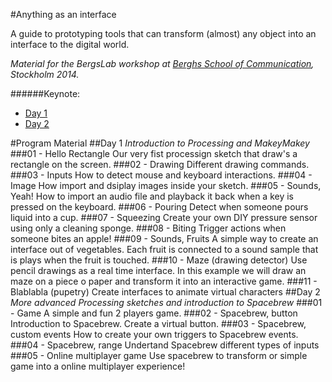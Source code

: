 #Anything as an interface

A guide to prototyping tools that can transform (almost) any object into an interface to the digital world.


*Material for the BergsLab workshop at [Berghs School of Communication](http://www.berghs.se/), 
Stockholm 2014.*

######Keynote:

* [Day 1 ](https://docs.google.com/presentation/d/1wULejgDr7kwPqIzvw9GjwQYGZrfVHriYA66VKjX6lhg/edit?usp=sharing)
* [Day 2](https://docs.google.com/presentation/d/1KcnvuD-WhcpLYzd7s_EHoeBoY66CGK3oE-h5TwaFGjQ/edit?usp=sharing)


#Program Material
##Day 1
*Introduction to Processing and MakeyMakey*
###01 - Hello Rectangle
Our very fist processign sketch that draw's a rectangle on the screen.
###02 - Drawing
Different drawing commands.
###03 - Inputs
How to detect mouse and keyboard interactions.
###04 - Image
How import and dsiplay images inside your sketch.
###05 - Sounds, Yeah!
How to import an audio file and playback it back when a key is pressed on the keyboard.
###06 - Pouring
Detect when someone pours liquid into a cup.
###07 - Squeezing
Create your own DIY pressure sensor using only a cleaning sponge.
###08 - Biting
Trigger actions when someone bites an apple!
###09 - Sounds, Fruits
A simple way to create an interface out of vegetables. Each fruit is connected to a sound sample that is plays when the fruit is touched.
###10 - Maze (drawing detector)
Use pencil drawings as a real time interface. In this example we will draw an maze on a piece o paper and transform it into an interactive game.
###11 - Blablabla (pupetry)
Create interfaces to animate virtual characters
##Day 2
*More advanced Processing sketches and introduction to Spacebrew*
###01 - Game
A simple and fun 2 players game.
###02 - Spacebrew, button
Introduction to Spacebrew. Create a virtual button. 
###03 - Spacebrew, custom events
How to create your own triggers to Spacebrew events.
###04 - Spacebrew, range
Undertand Spacebrew different types of inputs
###05 - Online multiplayer game
Use spacebrew to transform or simple game into a online multiplayer experience!